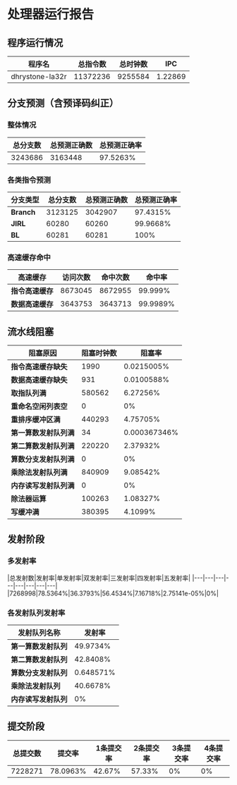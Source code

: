 # 处理器运行报告
## 程序运行情况
|程序名|总指令数|总时钟数|IPC|
|---|---|---|---|
|dhrystone-la32r|11372236|9255584|1.22869|

## 分支预测（含预译码纠正）
### 整体情况
|总分支数|总预测正确数|总预测正确率|
|---|---|---|
|3243686|3163448|97.5263%|

### 各类指令预测
|分支类型|总分支数|总预测正确数|总预测正确率|
|---|---|---|---|
|**Branch**| 3123125 | 3042907 | 97.4315%|
|**JIRL**| 60280 | 60260 | 99.9668%|
|**BL**| 60281 | 60281 | 100%|

### 高速缓存命中
|高速缓存|访问次数|命中次数|命中率|
|---|---|---|---|
|**指令高速缓存**| 8673045 | 8672955 | 99.999%|
|**数据高速缓存**| 3643753 | 3643713 | 99.9989%|
## 流水线阻塞
|阻塞原因|阻塞时钟数|阻塞率|
|---|---|---|
|**指令高速缓存缺失**| 1990 | 0.0215005%|
|**数据高速缓存缺失**| 931 | 0.0100588%|
|**取指队列满**| 580562 | 6.27256%|
|**重命名空闲列表空**|0 | 0%|
|**重排序缓冲区满**|440293 | 4.75705%|
|**第一算数发射队列满**|34 | 0.000367346%|
|**第二算数发射队列满**|220220 | 2.37932%|
|**算数分支发射队列满**|0 | 0%|
|**乘除法发射队列满**|840909 | 9.08542%|
|**内存读写发射队列满**|0 | 0%|
|**除法器运算**|100263 | 1.08327%|
|**写缓冲满**|380395 | 4.1099%|

## 发射阶段
### 多发射率
|总发射数|发射率|单发射率|双发射率|三发射率|四发射率|五发射率|
|---|---|---|---|---|---|---|---|
|7268998|78.5364%|36.3793%|56.4534%|7.16718%|2.75141e-05%|0%|

### 各发射队列发射率
|发射队列名称|发射率|
|---|---|
|**第一算数发射队列**|49.9734%|
|**第二算数发射队列**|42.8408%|
|**算数分支发射队列**|0.648571%|
|**乘除法发射队列**|40.6678%|
|**内存读写发射队列**|0%|

## 提交阶段
|总提交数|提交率|1条提交率|2条提交率|3条提交率|4条提交率|
|---|---|---|---|---|---|
|7228271|78.0963%|42.67%|57.33%|0%|0%|
